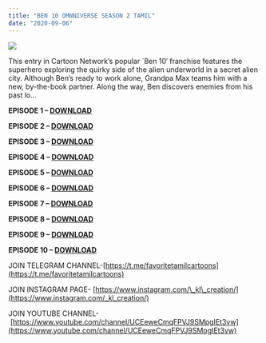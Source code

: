 ```yaml
---
title: "BEN 10 OMNNIVERSE SEASON 2 TAMIL"
date: "2020-09-06"
---
```


[![](https://1.bp.blogspot.com/-RZwXn_-PhEQ/X1Mm0lV3bkI/AAAAAAAAAbw/yr9baza8LNMRTWPY1WYnyuzFetePHtWogCLcBGAsYHQ/s320/BEN{ec34d6f8d01d0ede45b01e6d3eeb5f4ac62af10115d837c4a722207aa6a1b02d}2B10{ec34d6f8d01d0ede45b01e6d3eeb5f4ac62af10115d837c4a722207aa6a1b02d}2BOMNIVERSE{ec34d6f8d01d0ede45b01e6d3eeb5f4ac62af10115d837c4a722207aa6a1b02d}2BTAMIL{ec34d6f8d01d0ede45b01e6d3eeb5f4ac62af10115d837c4a722207aa6a1b02d}2BEPISODES{ec34d6f8d01d0ede45b01e6d3eeb5f4ac62af10115d837c4a722207aa6a1b02d}2BDOWNLOAD.jpg)](https://1.bp.blogspot.com/-RZwXn_-PhEQ/X1Mm0lV3bkI/AAAAAAAAAbw/yr9baza8LNMRTWPY1WYnyuzFetePHtWogCLcBGAsYHQ/s1440/BEN{ec34d6f8d01d0ede45b01e6d3eeb5f4ac62af10115d837c4a722207aa6a1b02d}2B10{ec34d6f8d01d0ede45b01e6d3eeb5f4ac62af10115d837c4a722207aa6a1b02d}2BOMNIVERSE{ec34d6f8d01d0ede45b01e6d3eeb5f4ac62af10115d837c4a722207aa6a1b02d}2BTAMIL{ec34d6f8d01d0ede45b01e6d3eeb5f4ac62af10115d837c4a722207aa6a1b02d}2BEPISODES{ec34d6f8d01d0ede45b01e6d3eeb5f4ac62af10115d837c4a722207aa6a1b02d}2BDOWNLOAD.jpg)

This entry in Cartoon Network’s popular \`Ben 10′ franchise features the superhero exploring the quirky side of the alien underworld in a secret alien city. Although Ben’s ready to work alone, Grandpa Max teams him with a new, by-the-book partner. Along the way, Ben discovers enemies from his past lo…

**EPISODE 1 – [DOWNLOAD](https://mega.nz/file/jpNhTSLI#W_L1QKpSApb6tRVhsTVwcLuFHdYXgFipmHgxcshp8jk)**

**EPISODE 2 – [DOWNLOAD](https://mega.nz/file/SoVxQQAK#VH8Hyv6_okeluzMHFa6OoosrVZvyy7idAdiLmFFx6dQ)**

**EPISODE 3 – [DOWNLOAD](https://mega.nz/file/O4N3GKSI#SdS8LOwMOBvhg3nWg-fyzi62aocRp0kOgLZaPlhR2qU)**

**EPISODE 4 – [DOWNLOAD](https://mega.nz/file/7s8wUahY#KKhXwDvq1CX-vLB3fUdGhN0QqwwO72p3aAtWYnBtIaE)**

**EPISODE 5 – [DOWNLOAD](https://mega.nz/file/ygkwnIyJ#hmO0xA2MPCRfTxLWXxfjpehQqNPWoOJSfE-7jANahhQ)**

**EPISODE 6 – [DOWNLOAD](https://mega.nz/file/a88USarQ#3bM8MizkcHDRrtI_49qMviaO_8WnTAr50_5kRK4WdA0)**

**EPISODE 7 – [DOWNLOAD](https://mega.nz/file/e51ESCJZ#hARLHqpFbss8gtw5l61mtbBkD3FNgZg-NkE4kOZzrhk)**

**EPISODE 8 – [DOWNLOAD](https://mega.nz/file/ypkE0YzC#ZIBh4gYSrCeriLHAGcOv6oZiaI810cCmsbQouvz8m5M)**

**EPISODE 9 – [DOWNLOAD](https://mega.nz/file/yxswyQAI#rPZdfnkjf6aw8bXng7kyX7u7jk13crN6xqrmLjDhZCA)**

**EPISODE 10 – [DOWNLOAD](https://mega.nz/file/KpkEFCxR#hJodU2xUmowdci6a69p4cc1zGKf1DtWL-OgXs3tuoH0)**

JOIN TELEGRAM CHANNEL-[https://t.me/favoritetamilcartoons](https://t.me/favoritetamilcartoons)

JOIN INSTAGRAM PAGE- [https://www.instagram.com/\_kl\_creation/](https://www.instagram.com/_kl_creation/)

JOIN YOUTUBE CHANNEL- [https://www.youtube.com/channel/UCEeweCmqFPVJ9SMpgIEt3vw](https://www.youtube.com/channel/UCEeweCmqFPVJ9SMpgIEt3vw)
